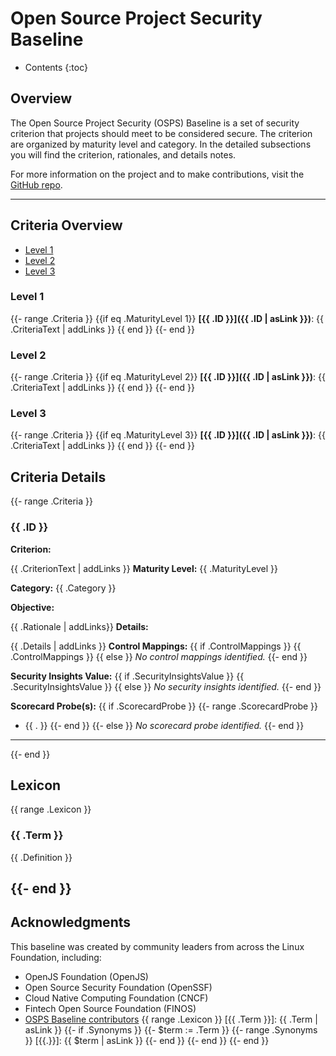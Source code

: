 # Open Source Project Security Baseline

* Contents
{:toc}

## Overview

The Open Source Project Security (OSPS) Baseline is a set of security criterion that projects should meet to be considered secure.
The criterion are organized by maturity level and category.
In the detailed subsections you will find the criterion, rationales, and details notes.

For more information on the project and to make contributions, visit the [GitHub repo](https://github.com/ossf/security-baseline).

---

## Criteria Overview

* [Level 1](#level-1)
* [Level 2](#level-2)
* [Level 3](#level-3)

### Level 1

{{- range .Criteria }}
{{if eq .MaturityLevel 1}}
**[{{ .ID }}]({{ .ID | asLink }})**: {{ .CriteriaText | addLinks }}
{{ end }}
{{- end }}

### Level 2

{{- range .Criteria }}
{{if eq .MaturityLevel 2}}
**[{{ .ID }}]({{ .ID | asLink }})**: {{ .CriteriaText | addLinks }}
{{ end }}
{{- end }}

### Level 3

{{- range .Criteria }}
{{if eq .MaturityLevel 3}}
**[{{ .ID }}]({{ .ID | asLink }})**: {{ .CriteriaText | addLinks }}
{{ end }}
{{- end }}

## Criteria Details

{{- range .Criteria }}

### {{ .ID }}

**Criterion:**

{{ .CriterionText | addLinks }}
**Maturity Level:**
{{ .MaturityLevel }}

**Category:**
{{ .Category }}

**Objective:**

{{ .Rationale | addLinks}}
**Details:**

{{ .Details | addLinks }}
**Control Mappings:**
{{ if .ControlMappings }}
{{ .ControlMappings }}
{{ else }}
_No control mappings identified._
{{- end }}

**Security Insights Value:**
{{ if .SecurityInsightsValue }}
{{ .SecurityInsightsValue }}
{{ else }}
_No security insights identified._
{{- end }}

**Scorecard Probe(s):**
{{ if .ScorecardProbe }}
{{- range .ScorecardProbe }}
- {{ . }}
{{- end }}
{{- else }}
_No scorecard probe identified._
{{- end }}

---

{{- end }}


## Lexicon
{{ range .Lexicon }}
### {{ .Term }}

{{ .Definition }}

{{- end }}
---

## Acknowledgments

This baseline was created by community leaders from across the Linux Foundation, including:

- OpenJS Foundation (OpenJS)
- Open Source Security Foundation (OpenSSF)
- Cloud Native Computing Foundation (CNCF)
- Fintech Open Source Foundation (FINOS)
- [OSPS Baseline contributors](https://github.com/ossf/security-baseline/graphs/contributors)
{{ range .Lexicon }}
[{{ .Term }}]: {{ .Term | asLink }}
{{- if .Synonyms }}
{{- $term := .Term }}
{{- range .Synonyms }}
[{{.}}]: {{ $term | asLink }}
{{- end }}
{{- end }}
{{- end }}
